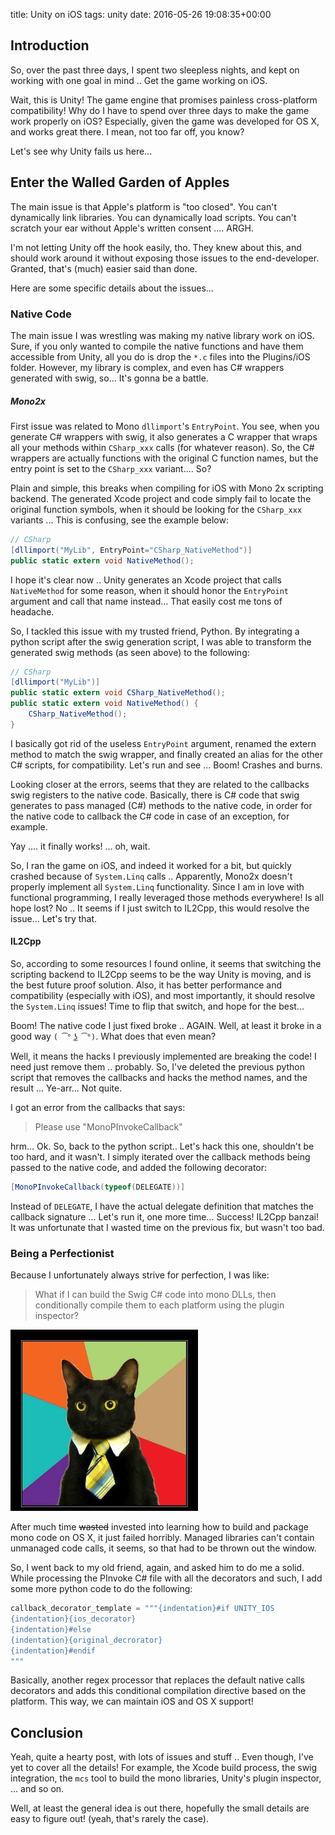 title: Unity on iOS
tags: unity
date: 2016-05-26 19:08:35+00:00

## Introduction

So, over the past three days, I spent two sleepless nights, and kept on working with one goal in mind .. Get the game working on iOS.

Wait, this is Unity! The game engine that promises painless cross-platform compatibility! Why do I have to spend over three days to make the game work properly on iOS? Especially, given the game was developed for OS X, and works great there. I mean, not too far off, you know?

Let's see why Unity fails us here...

## Enter the Walled Garden of Apples

The main issue is that Apple's platform is "too closed". You can't dynamically link libraries. You can dynamically load scripts. You can't scratch your ear without Apple's written consent .... ARGH.

I'm not letting Unity off the hook easily, tho. They knew about this, and should work around it without exposing those issues to the end-developer. Granted, that's (much) easier said than done.

Here are some specific details about the issues...

### Native Code

The main issue I was wrestling was making my native library work on iOS. Sure, if you only wanted to compile the native functions and have them accessible from Unity, all you do is drop the `*.c` files into the Plugins/iOS folder. However, my library is complex, and even has C# wrappers generated with swig, so... It's gonna be a battle.

##### Mono2x

First issue was related to Mono `dllimport`'s `EntryPoint`. You see, when you generate C# wrappers with swig, it also generates a C wrapper that wraps all your methods within `CSharp_xxx` calls (for whatever reason). So, the C# wrappers are actually functions with the original C function names, but the entry point is set to the `CSharp_xxx` variant.... So?

Plain and simple, this breaks when compiling for iOS with Mono 2x scripting backend. The generated Xcode project and code simply fail to locate the original function symbols, when it should be looking for the `CSharp_xxx` variants ... This is confusing, see the example below:

```cs
// CSharp
[dllimport("MyLib", EntryPoint="CSharp_NativeMethod")]
public static extern void NativeMethod();
```

I hope it's clear now .. Unity generates an Xcode project that calls `NativeMethod` for some reason, when it should honor the `EntryPoint` argument and call that name instead... That easily cost me tons of headache.

So, I tackled this issue with my trusted friend, Python. By integrating a python script after the swig generation script, I was able to transform the generated swig methods (as seen above) to the following:

```cs
// CSharp
[dllimport("MyLib")]
public static extern void CSharp_NativeMethod();
public static extern void NativeMethod() {
    CSharp_NativeMethod();
}
```

I basically got rid of the useless `EntryPoint` argument, renamed the extern method to match the swig wrapper, and finally created an alias for the other C# scripts, for compatibility. Let's run and see ... Boom! Crashes and burns.

Looking closer at the errors, seems that they are related to the callbacks swig registers to the native code. Basically, there is C# code that swig generates to pass managed (C#) methods to the native code, in order for the native code to callback the C# code in case of an exception, for example.

Yay .... it finally works! ... oh, wait.

So, I ran the game on iOS, and indeed it worked for a bit, but quickly crashed because of `System.Linq` calls .. Apparently, Mono2x doesn't properly implement all `System.Linq` functionality. Since I am in love with functional programming, I really leveraged those methods everywhere! Is all hope lost? No .. It seems if I just switch to IL2Cpp, this would resolve the issue... Let's try that.

#### IL2Cpp

So, according to some resources I found online, it seems that switching the scripting backend to IL2Cpp seems to be the way Unity is moving, and is the best future proof solution. Also, it has better performance and compatibility (especially with iOS), and most importantly, it should resolve the `System.Linq` issues! Time to flip that switch, and hope for the best...

Boom! The native code I just fixed broke .. AGAIN. Well, at least it broke in a good way `( ͡° ͜ʖ ͡°)`. What does that even mean?

Well, it means the hacks I previously implemented are breaking the code! I need just remove them .. probably. So, I've deleted the previous python script that removes the callbacks and hacks the method names, and the result ... Ye-arr... Not quite.

I got an error from the callbacks that says:

> Please use "MonoPInvokeCallback"

hrm... Ok. So, back to the python script.. Let's hack this one, shouldn't be too hard, and it wasn't. I simply iterated over the callback methods being passed to the native code, and added the following decorator:

```cs
[MonoPInvokeCallback(typeof(DELEGATE))]
```

Instead of `DELEGATE`, I have the actual delegate definition that matches the callback signature ... Let's run it, one more time... Success! IL2Cpp banzai! It was unfortunate that I wasted time on the previous fix, but wasn't too bad.

### Being a Perfectionist

Because I unfortunately always strive for perfection, I was like:

> What if I can build the Swig C# code into mono DLLs, then conditionally compile them to each platform using the plugin inspector?

![cat](/images/cat-tie.jpg)

After much time ~~wasted~~ invested into learning how to build and package mono code on OS X, it just failed horribly. Managed libraries can't contain unmanaged code calls, it seems, so that had to be thrown out the window.

So, I went back to my old friend, again, and asked him to do me a solid. While processing the PInvoke C# file with all the decorators and such, I add some more python code to do the following:

```python
callback_decorator_template = """{indentation}#if UNITY_IOS
{indentation}{ios_decorator}
{indentation}#else
{indentation}{original_decrorator}
{indentation}#endif
"""
```

Basically, another regex processor that replaces the default native calls decorators and adds this conditional compilation directive based on the platform. This way, we can maintain iOS and OS X support!

## Conclusion

Yeah, quite a hearty post, with lots of issues and stuff .. Even though, I've yet to cover all the details! For example, the Xcode build process, the swig integration, the `mcs` tool to build the mono libraries, Unity's plugin inspector, ... and so on.

Well, at least the general idea is out there, hopefully the small details are easy to figure out! (yeah, that's rarely the case).
